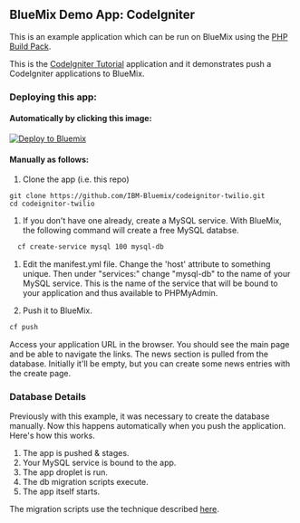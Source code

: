 ## BlueMix Demo App: CodeIgniter

This is an example application which can be run on BlueMix using the [PHP Build Pack].

This is the [CodeIgniter Tutorial] application and it demonstrates push a CodeIgniter applications to BlueMix.

### Deploying this app:

####  Automatically by clicking this image: 

[![Deploy to Bluemix](https://bluemix.net/deploy/button.png)](https://bluemix.net/deploy)

#### Manually as follows:

1. Clone the app (i.e. this repo)

  ```
  git clone https://github.com/IBM-Bluemix/codeignitor-twilio.git
  cd codeignitor-twilio
  ```

1. If you don't have one already, create a MySQL service.  With BlueMix, the following command will create a free MySQL databse.

  ```bash
    cf create-service mysql 100 mysql-db
  ```

1. Edit the manifest.yml file.  Change the 'host' attribute to something unique.  Then under "services:" change "mysql-db" to the name of your MySQL service.  This is the name of the service that will be bound to your application and thus available to PHPMyAdmin.

1. Push it to BlueMix.

  ```bash
  cf push
  ```

  Access your application URL in the browser.  You should see the main page and be able to navigate the links.  The news section is pulled from the database.  Initially it'll be empty, but you can create some news entries with the create page.

### Database Details

Previously with this example, it was necessary to create the database manually.  Now this happens automatically when you push the application.  Here's how this works.

1. The app is pushed & stages.
1. Your MySQL service is bound to the app.
1. The app droplet is run.
1. The db migration scripts execute.
1. The app itself starts.

The migration scripts use the technique described [here](http://zacharyflower.com/2013/08/12/getting-started-with-codeigniter-migrations/).



[CodeIgniter Tutorial]:http://ellislab.com/codeigniter/user-guide/tutorial/index.html
[PHP Build Pack]:https://github.com/cloudfoundry/php-buildpack.git
[PHPMyAdmin]:https://github.com/dmikusa-pivotal/cf-ex-phpmyadmin
[MySQL client]:http://dev.mysql.com/doc/refman/5.6/en/mysql.html
